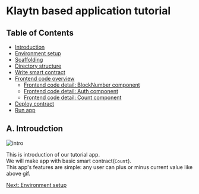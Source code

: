 # Klaytn based application tutorial

## Table of Contents
* [Introduction](1-introduction.md)
* [Environment setup](2-environment-setup.md)
* [Scaffolding](3-scaffolding.md)
* [Directory structure](4-directory-structure.md)
* [Write smart contract](5-write-smart-contract.md)
* [Frontend code overview](6-frontend-code.md)
  - [Frontend code detail: BlockNumber component](6-1-frontend-blocknumber-component.md)
  - [Frontend code detail: Auth component](6-2-frontend-auth-component.md)
  - [Frontend code detail: Count component](6-3-frontend-count-component.md)
* [Deploy contract](7-deploy-contract.md)
* [Run app](8-run-app.md)

## A. Introudction

![intro](https://github.com/nujabes403/generator-klay-dapp/blob/master/1intro.gif?raw=true)

This is introduction of our tutorial app.  
We will make app with basic smart contract(`Count`).  
This app's features are simple: any user can plus or minus current value like above gif.  

[Next: Environment setup](2-environment-setup.md)
